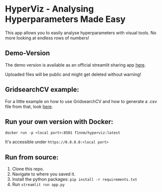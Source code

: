 # HyperViz - Analysing Hyperparameters Made Easy

This app allows you to easily analyse hyperparameters with visual tools. No more looking at endless rows of numbers!

## Demo-Version
The demo version is available as an official streamlit sharing app [here](https://share.streamlit.io/f1nnm/hyperviz/main/app.py). 

Uploaded files will be public and might get deleted without warning!

## GridsearchCV example:

For a little example on how to use GridsearchCV and how to generate a .csv file from that, look [here](https://github.com/F1nnM/HyperViz/blob/main/example_titanic_rf.py).

## Run your own version with Docker:
```
docker run -p <local port>:8501 f1nnm/hyperviz:latest
```
It's accessible under `https://0.0.0.0:<local port>`

## Run from source:
1. Clone this repo.
2. Navigate to where you saved it.
3. Install the python packages: `pip install -r requirements.txt`
4. Run `streamlit run app.py`
